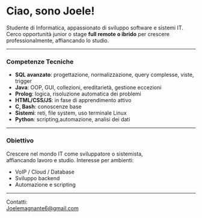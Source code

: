 # Ciao, sono Joele!

Studente di Informatica, appassionato di sviluppo software e sistemi IT.  
Cerco opportunità junior o stage **full remote o ibrido** per crescere professionalmente, affiancando lo studio.

---

### Competenze Tecniche

- **SQL avanzato**: progettazione, normalizzazione, query complesse, viste, trigger
- **Java**: OOP, GUI, collezioni, ereditarietà, gestione eccezioni
- **Prolog**: logica, risoluzione automatica dei problemi
- **HTML/CSS/JS**: in fase di apprendimento attivo
- **C, Bash**: conoscenze base
- **Sistemi**: reti, file system, uso terminale Linux
- **Python**: scripting,automazione, analisi dei dati

---

### Obiettivo

Crescere nel mondo IT come sviluppatore o sistemista,  
affiancando lavoro e studio. Interesse per ambienti:
- VoIP / Cloud / Database
- Sviluppo backend
- Automazione e scripting

---

Contatti:  
Joelemagnante6@gmail.com 
